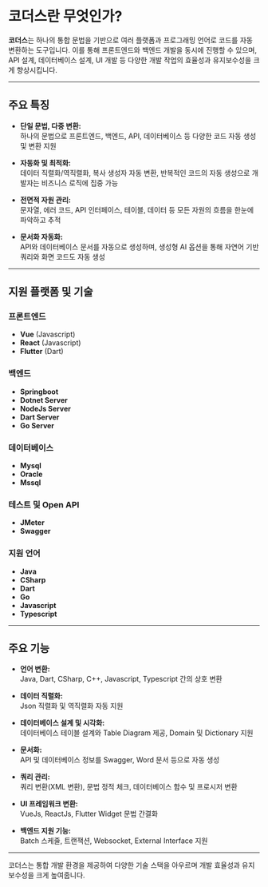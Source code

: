 # 코더스란 무엇인가?

**코더스**는 하나의 통합 문법을 기반으로 여러 플랫폼과 프로그래밍 언어로 코드를 자동 변환하는 도구입니다. 이를 통해 프론트엔드와 백엔드 개발을 동시에 진행할 수 있으며, API 설계, 데이터베이스 설계, UI 개발 등 다양한 개발 작업의 효율성과 유지보수성을 크게 향상시킵니다.

---

## 주요 특징

- **단일 문법, 다중 변환:**  
  하나의 문법으로 프론트엔드, 백엔드, API, 데이터베이스 등 다양한 코드 자동 생성 및 변환 지원

- **자동화 및 최적화:**  
  데이터 직렬화/역직렬화, 복사 생성자 자동 변환, 반복적인 코드의 자동 생성으로 개발자는 비즈니스 로직에 집중 가능

- **전면적 자원 관리:**  
  문자열, 에러 코드, API 인터페이스, 테이블, 데이터 등 모든 자원의 흐름을 한눈에 파악하고 추적

- **문서화 자동화:**  
  API와 데이터베이스 문서를 자동으로 생성하며, 생성형 AI 옵션을 통해 자연어 기반 쿼리와 화면 코드도 자동 생성

---

## 지원 플랫폼 및 기술

### 프론트엔드
- **Vue** (Javascript)
- **React** (Javascript)
- **Flutter** (Dart)

### 백엔드
- **Springboot**
- **Dotnet Server**
- **NodeJs Server**
- **Dart Server**
- **Go Server**

### 데이터베이스
- **Mysql**
- **Oracle**
- **Mssql**

### 테스트 및 Open API
- **JMeter**
- **Swagger**

### 지원 언어
- **Java**
- **CSharp**
- **Dart**
- **Go**
- **Javascript**
- **Typescript**

---

## 주요 기능

- **언어 변환:**  
  Java, Dart, CSharp, C++, Javascript, Typescript 간의 상호 변환

- **데이터 직렬화:**  
  Json 직렬화 및 역직렬화 자동 지원

- **데이터베이스 설계 및 시각화:**  
  데이터베이스 테이블 설계와 Table Diagram 제공, Domain 및 Dictionary 지원

- **문서화:**  
  API 및 데이터베이스 정보를 Swagger, Word 문서 등으로 자동 생성

- **쿼리 관리:**  
  쿼리 변환(XML 변환), 문법 정적 체크, 데이터베이스 함수 및 프로시저 변환

- **UI 프레임워크 변환:**  
  VueJs, ReactJs, Flutter Widget 문법 간결화

- **백엔드 지원 기능:**  
  Batch 스케줄, 트랜잭션, Websocket, External Interface 지원

---

코더스는 통합 개발 환경을 제공하여 다양한 기술 스택을 아우르며 개발 효율성과 유지보수성을 크게 높여줍니다.
